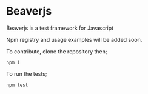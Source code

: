 # Beaverjs

Beaverjs is a test framework for Javascript

Npm registry and usage examples will be added soon.

To contribute, clone the repository then;

`npm i`

To run the tests;

`npm test`

